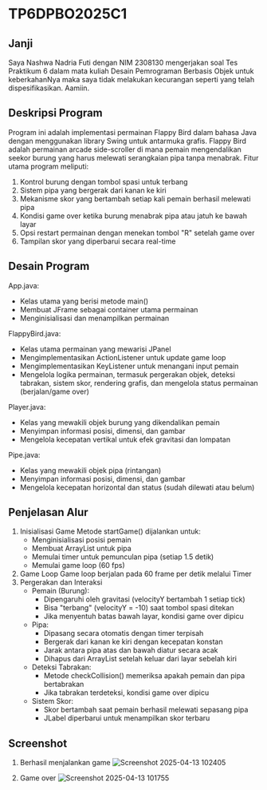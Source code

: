 # TP6DPBO2025C1
## Janji
Saya Nashwa Nadria Futi dengan NIM 2308130 mengerjakan soal Tes Praktikum 6 dalam mata kuliah Desain Pemrograman Berbasis Objek untuk keberkahanNya maka saya tidak melakukan kecurangan seperti yang telah dispesifikasikan. Aamiin.

## Deskripsi Program
Program ini adalah implementasi permainan Flappy Bird dalam bahasa Java dengan menggunakan library Swing untuk antarmuka grafis. Flappy Bird adalah permainan arcade side-scroller di mana pemain mengendalikan seekor burung yang harus melewati serangkaian pipa tanpa menabrak. Fitur utama program meliputi:

1. Kontrol burung dengan tombol spasi untuk terbang
2. Sistem pipa yang bergerak dari kanan ke kiri
3. Mekanisme skor yang bertambah setiap kali pemain berhasil melewati pipa
4. Kondisi game over ketika burung menabrak pipa atau jatuh ke bawah layar
5. Opsi restart permainan dengan menekan tombol "R" setelah game over
6. Tampilan skor yang diperbarui secara real-time

## Desain Program
App.java:
- Kelas utama yang berisi metode main()
- Membuat JFrame sebagai container utama permainan
- Menginisialisasi dan menampilkan permainan


FlappyBird.java:
- Kelas utama permainan yang mewarisi JPanel
- Mengimplementasikan ActionListener untuk update game loop
- Mengimplementasikan KeyListener untuk menangani input pemain
- Mengelola logika permainan, termasuk pergerakan objek, deteksi tabrakan, sistem skor, rendering grafis, dan mengelola status permainan (berjalan/game over)

Player.java:
- Kelas yang mewakili objek burung yang dikendalikan pemain
- Menyimpan informasi posisi, dimensi, dan gambar
- Mengelola kecepatan vertikal untuk efek gravitasi dan lompatan

Pipe.java:
- Kelas yang mewakili objek pipa (rintangan)
- Menyimpan informasi posisi, dimensi, dan gambar
- Mengelola kecepatan horizontal dan status (sudah dilewati atau belum)

## Penjelasan Alur
1. Inisialisasi Game
   Metode startGame() dijalankan untuk:
   - Menginisialisasi posisi pemain
   - Membuat ArrayList untuk pipa
   - Memulai timer untuk pemunculan pipa (setiap 1.5 detik)
   - Memulai game loop (60 fps)
2. Game Loop
   Game loop berjalan pada 60 frame per detik melalui Timer
3. Pergerakan dan Interaksi
   - Pemain (Burung):
     - Dipengaruhi oleh gravitasi (velocityY bertambah 1 setiap tick)
     - Bisa "terbang" (velocityY = -10) saat tombol spasi ditekan
     - Jika menyentuh batas bawah layar, kondisi game over dipicu
   - Pipa:
     - Dipasang secara otomatis dengan timer terpisah
     - Bergerak dari kanan ke kiri dengan kecepatan konstan
     - Jarak antara pipa atas dan bawah diatur secara acak
     - Dihapus dari ArrayList setelah keluar dari layar sebelah kiri
   - Deteksi Tabrakan:
     - Metode checkCollision() memeriksa apakah pemain dan pipa bertabrakan
     - Jika tabrakan terdeteksi, kondisi game over dipicu
   - Sistem Skor:
     - Skor bertambah saat pemain berhasil melewati sepasang pipa
     - JLabel diperbarui untuk menampilkan skor terbaru

## Screenshot
1. Berhasil menjalankan game
   ![Screenshot 2025-04-13 102405](https://github.com/user-attachments/assets/64d8d4bd-b521-4a7c-89a0-e19e316c223a)

2. Game over
   ![Screenshot 2025-04-13 101755](https://github.com/user-attachments/assets/9fe63149-ffcc-48e3-bd40-f68c3c6b8a63)
